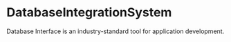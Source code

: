 # DatabaseIntegrationSystem
Database Interface is an industry-standard tool for application development. 
